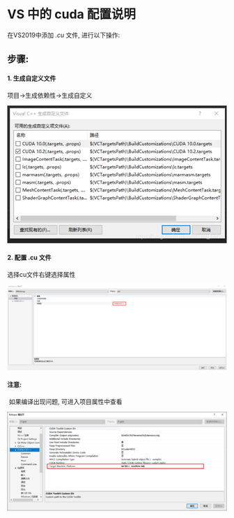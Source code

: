

# VS 中的 cuda 配置说明

在VS2019中添加 *.cu* 文件, 进行以下操作:

## 步骤:

#### 1. 生成自定义文件

项目->生成依赖性->生成自定义

![vs_cuda](../image/vs_cuda.png)

#### 2. 配置 .cu 文件

选择cu文件右键选择属性

![vs_cuda1](../image/vs_cuda1.png)

#### 注意:

​	如果编译出现问题, 可进入项目属性中查看

![vs_cuda2](../image/vs_cuda2.png)